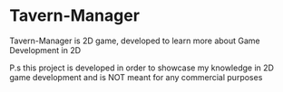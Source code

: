 # Tavern-Manager
Tavern-Manager is 2D game, developed to learn more about Game Development in 2D

P.s this project is developed in order to showcase my knowledge in 2D game development and is NOT meant for any commercial purposes

